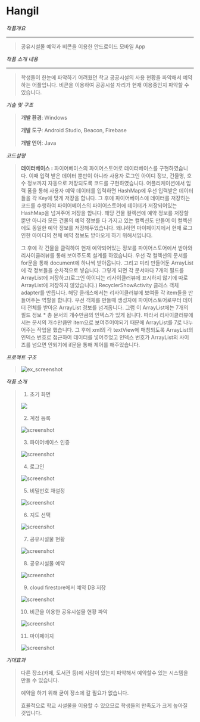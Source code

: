 # Hangil



*작품개요*

---

> 공유시설물 예약과 비콘을 이용한 안드로이드 모바일 App



*작품 소개 내용*

---

> 학생들이 한눈에 파악하기 어려웠던 학교 공공시설의 사용 현황을 파악해서 예약하는 어플입니다. 비콘을 이용하여 공공시설 자리가 현재 이용중인지 파악할 수 있습니다.



*기술 및 구조*

>**개발 환경**: Windows
>
>**개발 도구**: Android Studio, Beacon, Firebase
>
>**개발 언어**: Java



*코드설명*

>**데이터베이스 :** 파이어베이스의 파이어스토어로 데이터베이스를 구현하였습니다. 이때 입력 받은 데이터 뿐만이 아니라 사용자 로그인 아이디 정보, 건물명, 호수 정보까지 자동으로 저장되도록 코드를 구현하였습니다. 어플리케이션에서 입력 폼을 통해 사용자 예약 데이터를 입력하면 HashMap에 우선 입력받은 데이터들을 각 Key에 맞게 저장을 합니다. 그 후에  파이어베이스에 데이터를 저장하는 코드를 수행하여 파이어베이스의 파이어스토어에 데이터가 저장되어있는 HashMap을 넘겨주어 저장을 합니다. 해당 건물 컬렉션에 예약 정보를 저장할 뿐만 아니라 모든 건물의 예약 정보를 다 가지고 있는 컬렉션도 만들어 이 컬렉션에도 동일한 예약 정보를 저장해두었습니다. 왜냐하면 마이페이지에서 현재 로그인한 아이디의 전체 예약 정보도 받아오게 하기 위해서입니다.
>
>그 후에 각 건물을 클릭하여 현재 예약되어있는 정보를 파이어스토어에서 받아와 리사이클러뷰를 통해 보여주도록 설계를 하였습니다. 우선 각 컬렉션의 문서를 for문을 통해 document에 하나씩 받아옵니다. 그리고 미리 만들어둔 ArrayList에 각 정보들을 순차적으로 넣습니다. 그렇게 되면 각 문서마다 7개의 필드를 ArrayList에 저장하고(로그인 아이디는 리사이클러뷰에 표시하지 않기에 따로 ArrayList에 저장하지 않았습니다.) RecyclerShowActivity 클래스 객체 adapter를 만듭니다. 해당 클래스에서는 리사이클러뷰에 보여줄 각 item들을 만들어주는 역할을 합니다. 우선 객체를 만들때 생성자에 파이어스토어로부터 데이터 전체를 받아온 ArrayList 정보를 넘겨줍니다. 그럼 이 ArrayList에는 7개의 필드 정보 * 총 문서의 개수만큼의 인덱스가 있게 됩니다. 따라서 리사이클러뷰에서는 문서의 개수만큼만 item으로 보여주어야되기 때문에 ArrayList를 7로 나누어주는 작업을 했습니다. 그 후에 xml의 각 textView에 매칭되도록 ArrayList의 인덱스 번호로 접근하여 데이터를 넣어주었고 인덱스 번호가 ArrayList의 사이즈를 넘으면 안되기에 if문을 통해 제어를 해주었습니다.



*프로젝트 구조*

>  ![ex_screenshot](./img/project.png)



*작품 소개*

>1. 초기 화면
>
>![](./img/1.png)
>
>
>
>2.  계정 등록
>
>![screenshot](./img/2.png)
>
>
>
>3. 파이어베이스 인증
>
>![screenshot](./img/Authentication.JPG)
>
>
>
>4. 로그인 
>
>![screenshot](./img/3.png)
>
>
>
>5. 비밀번호 재설정
>
>![screenshot](./img/4.png)
>
>
>
>6. 지도 선택
>
>![screenshot](./img/5.png)
>
>
>
>7. 공유시설물 현황
>
>![screenshot](./img/7.png)
>
>
>
>8. 공유시설물 예약
>
>![screenshot](./img/8.png)
>
>
>
>9. cloud firestore에서 예약 DB 저장
>
>![screenshot](./img/cloudfirestore.JPG)
>
>
>
>10. 비콘을 이용한 공유시설물 현황 파악
>
>![screenshot](./img/bc.JPG)
>
>
>
>11. 마이페이지
>
>![screenshot](./img/6.png)
>
>



*기대효과*

>  다른 장소(카페, 도서관 등)에 사람이 있는지 파악해서 예약할수 있는 시스템을 만들 수 있습니다.
>
>  예약을 하기 위해 굳이 장소에 갈 필요가 없습니다.
>
>  효율적으로 학교 시설물을 이용할 수 있으므로 학생들의 만족도가 크게 높아질 것입니다.
